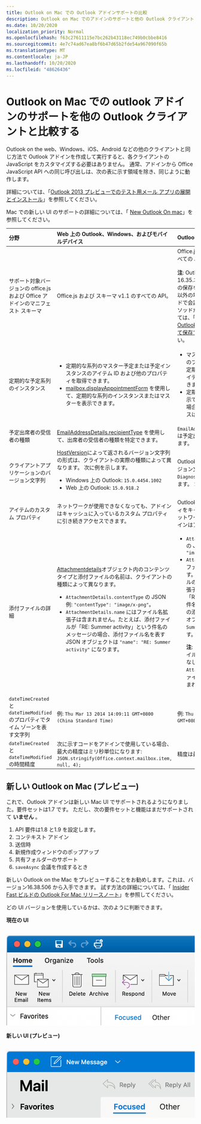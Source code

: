 ```yaml
---
title: Outlook on Mac での Outlook アドインサポートの比較
description: Outlook on Mac でのアドインのサポートと他の Outlook クライアントとの比較について説明します。
ms.date: 10/20/2020
localization_priority: Normal
ms.openlocfilehash: f63c27611115e7bc262b43118ec749b0cbbe8416
ms.sourcegitcommit: 4e7c74ad67ea8bf6b47d65b2fde54a967090f65b
ms.translationtype: MT
ms.contentlocale: ja-JP
ms.lasthandoff: 10/20/2020
ms.locfileid: "48626436"
---
```

# <a name="compare-outlook-add-in-support-in-outlook-on-mac-with-other-outlook-clients"></a>Outlook on Mac での outlook アドインのサポートを他の Outlook クライアントと比較する

Outlook on the web、Windows、iOS、Android などの他のクライアントと同じ方法で Outlook アドインを作成して実行すると、各クライアントの JavaScript をカスタマイズする必要はありません。 通常、アドインから Office JavaScript API への同じ呼び出しは、次の表に示す領域を除き、同じように動作します。

詳細については、「[Outlook 2013 プレビューでのテスト用メール アプリの展開とインストール](testing-and-tips.md)」を参照してください。

Mac での新しい UI のサポートの詳細については、「 [New Outlook On mac](#new-outlook-on-mac-preview)」を参照してください。

| 分野 | Web 上の Outlook、Windows、およびモバイルデバイス | Outlook on Mac |
|:-----|:-----|:-----|
| サポート対象バージョンの office.js および Office アドインのマニフェスト スキーマ | Office.js および スキーマ v1.1 のすべての API。 | Office.js および スキーマ v1.1 のすべての API。<br><br>**注**: Outlook on Mac では、16.35.308 以降のビルドのみが会議の保存をサポートしています。 それ以外の場合は、 `saveAsync` 作成モードで会議から呼び出されたときにメソッドが失敗します。 回避策については、「[Office JS API を使用して Outlook for Mac で会議を下書きとして保存できない](https://support.microsoft.com/help/4505745)」を参照してください。 |
| 定期的な予定系列のインスタンス | <ul><li>定期的な系列のマスター予定または予定インスタンスのアイテム ID および他のプロパティを取得できます。</li><li>[mailbox.displayAppointmentForm](../reference/objectmodel/preview-requirement-set/office.context.mailbox.md#methods) を使用して、定期的な系列のインスタンスまたはマスターを表示できます。</li></ul> | <ul><li>マスター予定のアイテム ID と他のプロパティを取得できますが、定期的な系列のインスタンスのアイテム ID とプロパティは取得できません。</li><li>定期的な系列のマスター予定を表示できます。アイテム ID がない場合、定期的な系列のインスタンスは表示できません。</li></ul> |
| 予定出席者の受信者の種類 | [EmailAddressDetails.recipientType](/javascript/api/outlook/office.emailaddressdetails#recipienttype) を使用して、出席者の受信者の種類を特定できます。 | `EmailAddressDetails.recipientType` は予定出席者には `undefined` を返します。 |
| クライアントアプリケーションのバージョン文字列 | [HostVersion](/javascript/api/outlook/office.diagnostics#hostversion)によって返されるバージョン文字列の形式は、クライアントの実際の種類によって異なります。 次に例を示します。<ul><li>Windows 上の Outlook: `15.0.4454.1002`</li><li>Web 上の Outlook: `15.0.918.2`</li></ul> |Outlook on the Mac で返されるバージョン文字列の例を `Diagnostics.hostVersion` 次に示します。 `15.0 (140325)` |
| アイテムのカスタム プロパティ | ネットワークが使用できなくなっても、アドインはキャッシュに入っているカスタム プロパティに引き続きアクセスできます。 | Outlook on Mac はカスタムプロパティをキャッシュに入れないので、ネットワークがダウンした場合、アドインはアクセスできなくなります。 |
| 添付ファイルの詳細 | [Attachmentdetails](/javascript/api/outlook/office.attachmentdetails)オブジェクト内のコンテンツタイプと添付ファイルの名前は、クライアントの種類によって異なります。<ul><li>`AttachmentDetails.contentType` の JSON 例: `"contentType": "image/x-png"`。 </li><li>`AttachmentDetails.name` にはファイル名拡張子は含まれません。たとえば、添付ファイルが「RE: Summer activity」という件名のメッセージの場合、添付ファイル名を表す JSON オブジェクトは `"name": "RE: Summer activity"` になります。</li></ul> | <ul><li>`AttachmentDetails.contentType` の JSON 例: `"contentType" "image/png"`</li><li>`AttachmentDetails.name` には、ファイル名拡張子が必ず含まれます。メール アイテムの添付ファイルの拡張子は .eml で、予定の拡張子は .ics です。添付ファイルが「RE: Summer activity」という件名の電子メールである場合、その添付ファイル名を表す JSON オブジェクトは `"name": "RE: Summer activity.eml"` になります。<p>**注**: アドインを介するなど、ファイルがプログラムによって拡張子なしで添付される場合、`AttachmentDetails.name` にはファイル名の一部として拡張子は含まれません。</p></li></ul> |
| `dateTimeCreated` と `dateTimeModified` のプロパティでタイム ゾーンを表す文字列 |例: `Thu Mar 13 2014 14:09:11 GMT+0800 (China Standard Time)` | 例: `Thu Mar 13 2014 14:09:11 GMT+0800 (CST)` |
| `dateTimeCreated` と `dateTimeModified` の時間精度 | 次に示すコードをアドインで使用している場合、最大の精度はミリ秒単位になります:<br/>`JSON.stringify(Office.context.mailbox.item, null, 4);`| 精度は最高で秒単位となります。 |

## <a name="new-outlook-on-mac-preview"></a>新しい Outlook on Mac (プレビュー)

これで、Outlook アドインは新しい Mac UI でサポートされるようになりました。要件セットは1.7 です。 ただし、次の要件セットと機能はまだサポートされて **いません** 。

1. API 要件は1.8 と1.9 を設定します。
1. コンテキスト アドイン
1. 送信時
1. 新規作成ウィンドウのポップアップ
1. 共有フォルダーのサポート
1. `saveAsync` 会議を作成するとき

新しい Outlook on the Mac をプレビューすることをお勧めします。これは、バージョン16.38.506 から入手できます。 試す方法の詳細については、「 [Insider Fast ビルドの Outlook For Mac リリースノート](https://support.microsoft.com/office/d6347358-5613-433e-a49e-a9a0e8e0462a)」を参照してください。

どの UI バージョンを使用しているかは、次のように判断できます。

**現在の UI**

&nbsp;&nbsp;&nbsp;&nbsp;![Mac での現在の UI](../images/outlook-on-mac-classic.png)

**新しい UI (プレビュー)**

&nbsp;&nbsp;&nbsp;&nbsp;![Mac でのプレビューの新しい UI](../images/outlook-on-mac-new.png)
